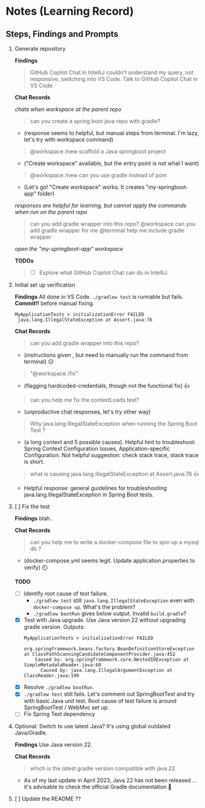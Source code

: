 # Notes (Learning Record)

## Steps, Findings and Prompts
1. Generate repository
   
   **Findings**
   > GitHub Copilot Chat in IntelliJ couldn't understand my query, not responsive, switching into VS Code.
   > Talk to GitHub Copilot Chat in VS Code.
   
   **Chat Records**
   
   _chats when workspace at the parent repo_
   > can you create a spring boot java repo with gradle?
   - (response seems to helpful, but manual steps from terminal. I'm lazy, let's try with workspace command)
   
   > @workspace /new scaffold a Java springboot project
   - ("Create workspace" available, but the entry point is not what I want)
   
   > @workspace /new can you use gradle instead of pom
   - (Let's go! "Create workspace" works. It creates "my-springboot-app" folder)
   
   _responses are helpful for learning, but cannot apply the commands when run on the parent repo_
   > can you add gradle wrapper into this repo?
   > @workspace can you add gradle wrapper for me
   > @terminal help me include gradle wrapper
   
   _open the "my-springboot-app" workspace_

   **TODOs**
   > - [ ] Explore what GitHub Copilot Chat can do in IntelliJ.

2. Initial set up verification
   
   **Findings**
   All done in VS Code. `./gradlew test` is runnable but fails. **Commit!!** before manual fixing.

   ```
   MyApplicationTests > initializationError FAILED
    java.lang.IllegalStateException at Assert.java:76
   ```
   
   **Chat Records**
   > can you add gradle wrapper into this repo?
   - (instructions given , but need to manually run the command from terminal) 😑

   > "@workspace /fix"
   - (flagging hardcoded-credentials, though not the functional fix) 👍

   > can you help me fix the contextLoads test?
   - (unproductive chat responses, let's try other way)

   > Why java.lang.IllegalStateException when running the Spring Boot Test ?
   - (a long context and 5 possible causes). Helpful hint to troubleshoot: Spring Context Configuration Issues, Application-specific Configuration. Not helpful suggestion: check stack trace, stack trace is short.

   > what is causing java.lang.IllegalStateException at Assert.java:76 👍
   - Helpful response: general guidelines for troubleshooting java.lang.IllegalStateException in Spring Boot tests.
3. [ ] Fix the test

   **Findings**
   blah..

   **Chat Records**
   > can you help me to write a docker-compose file to spin up a mysql db ?
   - (docker-compose.yml seems legit. Update application.properties to verify) ⏲️

   **TODO**
   - [ ] Identify root cause of test failure.
     - `./gradlew test` still `java.lang.IllegalStateException` even with `docker-compose up`. What's the problem?
     - `./gradlew bootRun` gives below output. Invalid `build.gradle`?
   - [X] Test with Java upgrade. Use Java version 22 without upgrading gradle version. Outputs:
       ```
       MyApplicationTests > initializationError FAILED
         org.springframework.beans.factory.BeanDefinitionStoreException at ClassPathScanningCandidateComponentProvider.java:452
           Caused by: org.springframework.core.NestedIOException at SimpleMetadataReader.java:60
             Caused by: java.lang.IllegalArgumentException at ClassReader.java:199
       ```
   - [X] Resolve `./gradlew bootRun`.
   - [X] `./gradlew test` still fails. Let's comment out SpringBootTest and try with basic Java unit test. Root cause of test failure is around SpringBootTest / WebMvc set up.
   - [ ] Fix Spring Test dependency
4. Optional: Switch to use latest Java? It's using global outdated Java/Gradle.

   **Findings**
   Use Java version 22.

   **Chat Records**
   > which is the latest gradle version compatible with java 22
   - As of my last update in April 2023, Java 22 has not been released ... it's advisable to check the official Gradle documentation 🤣

5. [ ] Update the README ??